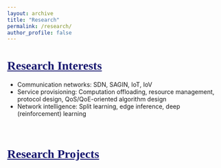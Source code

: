 ```yaml
---
layout: archive
title: "Research"
permalink: /research/
author_profile: false
---
```


<!--<hr style="border:none; height:2px; background-color:rgb(245,245,245); margin:20px auto;">-->

# <span style="font-family:Times New Roman;text-decoration:underline;color:rgb(25,25,112);">Research Interests</span>
  - Communication networks: SDN, SAGIN, IoT, IoV
  - Service provisioning: Computation offloading, resource management, protocol design, QoS/QoE-oriented algorithm design
  - Network intelligence: Split learning, edge inference, deep (reinforcement) learning

<br>

# <span style="font-family:Times New Roman;text-decoration:underline;color:rgb(25,25,112);">Research Projects</span>
